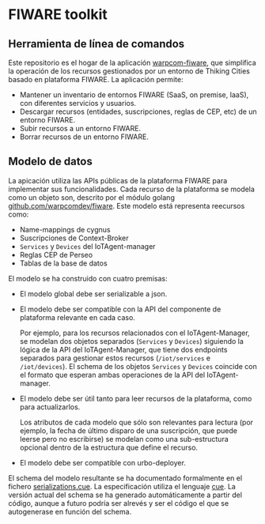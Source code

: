 # FIWARE toolkit

## Herramienta de línea de comandos

Este repositorio es el hogar de la aplicación [warpcom-fiware](cmd/fiware/README.md), que simplifica la operación de los recursos gestionados por un entorno de Thiking Cities basado en plataforma FIWARE. La aplicación permite:

- Mantener un inventario de entornos FIWARE (SaaS, on premise, IaaS), con diferentes servicios y usuarios.
- Descargar recursos (entidades, suscripciones, reglas de CEP, etc) de un entorno FIWARE.
- Subir recursos a un entorno FIWARE.
- Borrar recursos de un entorno FIWARE.

## Modelo de datos

La apicación utiliza las APIs públicas de la plataforma FIWARE para implementar sus funcionalidades. Cada recurso de la plataforma se modela como un objeto son, descrito por el módulo golang [github.com/warpcomdev/fiware](./models.go). Este modelo está representa reecursos como:

- Name-mappings de cygnus
- Suscripciones de Context-Broker
- `Services` y `Devices` del IoTAgent-manager
- Reglas CEP de Perseo
- Tablas de la base de datos

El modelo se ha construido con cuatro premisas:

- El modelo global debe ser serializable a json.

- El modelo debe ser compatible con la API del componente de plataforma relevante en cada caso.

  Por ejemplo, para los recursos relacionados con el IoTAgent-Manager, se modelan dos objetos separados (`Services` y `Devices`) siguiendo la lógica de la API del IoTAgent-Manager, que tiene dos endpoints separados para gestionar estos recursos (`/iot/services` e `/iot/devices`). El schema de los objetos `Services` y `Devices` coincide con el formato que esperan ambas operaciones de la API del IoTAgent-manager.

- El modelo debe ser útil tanto para leer recursos de la plataforma, como para actualizarlos.

  Los atributos de cada modelo que sólo son relevantes para lectura (por ejemplo, la fecha de último disparo de una suscripción, que puede leerse pero no escribirse) se modelan como una sub-estructura opcional dentro de la estructura que define el recurso.

- El modelo debe ser compatible con urbo-deployer.

El schema del modelo resultante se ha documentado formalmente en el fichero [serializations.cue](./serializations.cue). La especificación utiliza el lenguaje [cue](https://cuelang.org/). La versión actual del schema se ha generado automáticamente a partir del código, aunque a futuro podría ser alrevés y ser el código el que se autogenerase en función del schema.

